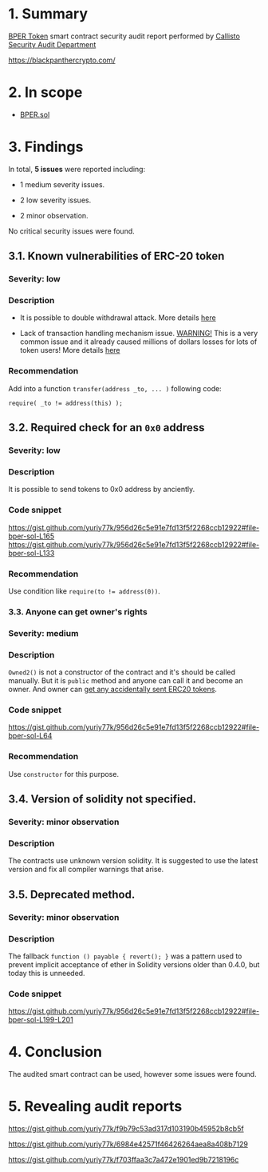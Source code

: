 # 1. Summary

[BPER Token](https://etherscan.io/address/0x278ae6f52ce72b0df6cba451534b87846acc9d65#code) smart contract security audit report performed by [Callisto Security Audit Department](https://github.com/EthereumCommonwealth/Auditing)

https://blackpanthercrypto.com/

# 2. In scope

* [BPER.sol](https://gist.github.com/yuriy77k/956d26c5e91e7fd13f5f2268ccb12922#file-bper-sol)

# 3. Findings

In total, **5 issues** were reported including:

- 1 medium severity issues.

- 2 low severity issues.

- 2 minor observation.

No critical security issues were found.

## 3.1. Known vulnerabilities of ERC-20 token

### Severity: low

### Description

* It is possible to double withdrawal attack. More details [here](https://docs.google.com/document/d/1YLPtQxZu1UAvO9cZ1O2RPXBbT0mooh4DYKjA_jp-RLM/edit)

* Lack of transaction handling mechanism issue. [WARNING!](https://gist.github.com/Dexaran/ddb3e89fe64bf2e06ed15fbd5679bd20) This is a very common issue and it already caused millions of dollars losses for lots of token users! More details [here](https://docs.google.com/document/d/1Feh5sP6oQL1-1NHi-X1dbgT3ch2WdhbXRevDN681Jv4/edit)

### Recommendation

Add into a function `transfer(address _to, ... )` following code:
```solidity
require( _to != address(this) );
```

## 3.2. Required check for an `0x0` address

### Severity: low

### Description

It is possible to send tokens to 0x0 address by anciently.

### Code snippet

https://gist.github.com/yuriy77k/956d26c5e91e7fd13f5f2268ccb12922#file-bper-sol-L165
https://gist.github.com/yuriy77k/956d26c5e91e7fd13f5f2268ccb12922#file-bper-sol-L133

### Recommendation

Use condition like `require(to != address(0))`.

### 3.3. Anyone can get owner's rights

### Severity: medium

### Description

`Owned2()` is not a constructor of the contract and it's should be called manually. But it is `public` method and anyone can call it and become an owner. And owner can [get any accidentally sent ERC20 tokens](https://gist.github.com/yuriy77k/956d26c5e91e7fd13f5f2268ccb12922#file-bper-sol-L208).

### Code snippet

https://gist.github.com/yuriy77k/956d26c5e91e7fd13f5f2268ccb12922#file-bper-sol-L64

### Recommendation

Use `constructor` for this purpose.

## 3.4. Version of solidity not specified.

### Severity: minor observation

### Description

The contracts use unknown version solidity. It is suggested to use the latest version and fix all compiler warnings that arise. 

## 3.5. Deprecated method.

### Severity: minor observation

### Description

The fallback `function () payable { revert(); }` was a pattern used to prevent implicit acceptance of ether in Solidity versions older than 0.4.0, but today this is unneeded. 

### Code snippet

https://gist.github.com/yuriy77k/956d26c5e91e7fd13f5f2268ccb12922#file-bper-sol-L199-L201

# 4. Conclusion

The audited smart contract can be used, however some issues were found.

# 5. Revealing audit reports

https://gist.github.com/yuriy77k/f9b79c53ad317d103190b45952b8cb5f

https://gist.github.com/yuriy77k/6984e42571f46426264aea8a408b7129

https://gist.github.com/yuriy77k/f703ffaa3c7a472e1901ed9b7218196c

